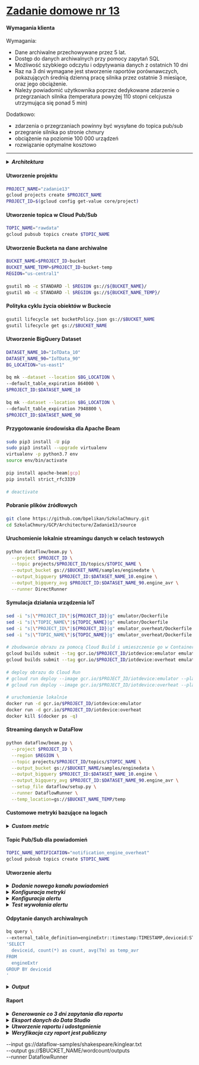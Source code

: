 # [Zadanie domowe nr 13](https://szkolachmury.pl/google-cloud-platform-droga-architekta/tydzien-13-serverless-i-big-data/zadanie-domowe-nr-13/)



#### Wymagania klienta
Wymagania:
* Dane archiwalne przechowywane przez 5 lat.
* Dostęp do danych archiwalnych przy pomocy zapytań SQL
* Możliwość szybkiego odczytu i odpytywania danych z ostatnich 10 dni
* Raz na 3 dni wymagane jest stworzenie raportów porównawczych, pokazujących średnią dzienną pracę silnika przez ostatnie 3 miesiące, oraz jego obciążenie.
* Należy powiadomić użytkownika poprzez dedykowane zdarzenie o przegrzaniach silnika (temperatura powyżej 110 stopni celcjusza utrzymująca się ponad 5 min)

Dodatkowo:
* zdarzenia o przegrzaniach powinny być wysyłane do topica pub/sub
* przegranie silnika po stronie chmury
* obciążenie na poziomie 100 000 urządzeń
* rozwiązanie optymalne kosztowo

---

<details>
  <summary><b><i>Architektura</i></b></summary>

![schemat](./img/schemat.jpg)
</details>

#### Utworzenie projektu
```bash
PROJECT_NAME="zadanie13"
gcloud projects create $PROJECT_NAME
PROJECT_ID=$(gcloud config get-value core/project)
```

#### Utworzenie topica w Cloud Pub/Sub
```bash
TOPIC_NAME="rawdata"
gcloud pubsub topics create $TOPIC_NAME
```

#### Utworzenie Bucketa na dane archiwalne
```bash
BUCKET_NAME=$PROJECT_ID-bucket
BUCKET_NAME_TEMP=$PROJECT_ID-bucket-temp
REGION="us-central1"

gsutil mb -c STANDARD -l $REGION gs://${BUCKET_NAME}/
gsutil mb -c STANDARD -l $REGION gs://${BUCKET_NAME_TEMP}/
```

#### Polityka cyklu życia obiektów w Buckecie
```bash
gsutil lifecycle set bucketPolicy.json gs://$BUCKET_NAME
gsutil lifecycle get gs://$BUCKET_NAME
```

#### Utworzenie BigQuery Dataset
```bash
DATASET_NAME_10="IoTData_10"
DATASET_NAME_90="IoTData_90"
BG_LOCATION="us-east1"

bq mk --dataset --location $BG_LOCATION \
--default_table_expiration 864000 \
$PROJECT_ID:$DATASET_NAME_10

bq mk --dataset --location $BG_LOCATION \
--default_table_expiration 7948800 \
$PROJECT_ID:$DATASET_NAME_90
```

#### Przygotowanie środowiska dla Apache Beam
```bash
sudo pip3 install -U pip
sudo pip3 install --upgrade virtualenv
virtualenv -p python3.7 env
source env/bin/activate

pip install apache-beam[gcp]
pip install strict_rfc3339

# deactivate
```

#### Pobranie plików źródłowych
```bash
git clone https://github.com/bpelikan/SzkolaChmury.git
cd SzkolaChmury/GCP/Architecture/Zadanie13/source
```

#### Uruchomienie lokalnie streamingu danych w celach testowych
```bash
python dataflow/beam.py \
  --project $PROJECT_ID \
  --topic projects/$PROJECT_ID/topics/$TOPIC_NAME \
  --output_bucket gs://$BUCKET_NAME/samples/enginedate \
  --output_bigquery $PROJECT_ID:$DATASET_NAME_10.engine \
  --output_bigquery_avg $PROJECT_ID:$DATASET_NAME_90.engine_avr \
  --runner DirectRunner
```

#### Symulacja działania urządzenia IoT
```bash
sed -i "s|\"PROJECT_ID\"|${PROJECT_ID}|g" emulator/Dockerfile
sed -i "s|\"TOPIC_NAME\"|${TOPIC_NAME}|g" emulator/Dockerfile
sed -i "s|\"PROJECT_ID\"|${PROJECT_ID}|g" emulator_overheat/Dockerfile
sed -i "s|\"TOPIC_NAME\"|${TOPIC_NAME}|g" emulator_overheat/Dockerfile

# zbudowanie obrazu za pomocą Cloud Build i umieszczenie go w Container Registry
gcloud builds submit --tag gcr.io/$PROJECT_ID/iotdevice:emulator emulator
gcloud builds submit --tag gcr.io/$PROJECT_ID/iotdevice:overheat emulator_overheat

# deploy obrazu do Cloud Run
# gcloud run deploy --image gcr.io/$PROJECT_ID/iotdevice:emulator --platform managed --region=us-central1
# gcloud run deploy --image gcr.io/$PROJECT_ID/iotdevice:overheat --platform managed --region=us-central1

# uruchomienie lokalnie
docker run -d gcr.io/$PROJECT_ID/iotdevice:emulator
docker run -d gcr.io/$PROJECT_ID/iotdevice:overheat
docker kill $(docker ps -q)
```

#### Streaming danych w DataFlow
```bash
python dataflow/beam.py \
  --project $PROJECT_ID \
  --region $REGION \
  --topic projects/$PROJECT_ID/topics/$TOPIC_NAME \
  --output_bucket gs://$BUCKET_NAME/samples/enginedata \
  --output_bigquery $PROJECT_ID:$DATASET_NAME_10.engine \
  --output_bigquery_avg $PROJECT_ID:$DATASET_NAME_90.engine_avr \
  --setup_file dataflow/setup.py \
  --runner DataflowRunner \
  --temp_location=gs://$BUCKET_NAME_TEMP/temp
```

#### Customowe metryki bazujące na logach
<details>
  <summary><b><i>Custom metric</i></b></summary>

![schemat](./img/20200602212556.jpg)
![schemat](./img/20200602232910.jpg)
![schemat](./img/20200602232924.jpg)
</details>

#### Topic Pub/Sub dla powiadomień
```bash
TOPIC_NAME_NOTIFICATION="notification_engine_overheat"
gcloud pubsub topics create $TOPIC_NAME
```

#### Utworzenie alertu

<details>
  <summary><b><i>Dodanie nowego kanału powiadomień</i></b></summary>

![schemat](./img/20200602213620.jpg)
</details>

<details>
  <summary><b><i>Konfiguracja metryki</i></b></summary>

![schemat](./img/20200602213729.jpg)
</details>

<details>
  <summary><b><i>Konfiguracja alertu</i></b></summary>

![schemat](./img/20200602222006.jpg)
</details>

<details>
  <summary><b><i>Test wywołania alertu</i></b></summary>

![schemat](./img/20200602232141.jpg)
![schemat](./img/20200602232050.jpg)
![schemat](./img/20200602235337.jpg)
![schemat](./img/20200602232012.jpg)
</details>

#### Odpytanie danych archiwalnych
```bash
bq query \
--external_table_definition=engineExtr::timestamp:TIMESTAMP,deviceid:STRING,I:FLOAT,U:FLOAT,Tm:FLOAT@NEWLINE_DELIMITED_JSON=gs://$BUCKET_NAME/samples/engine*.json \
'SELECT
  deviceid, count(*) as count, avg(Tm) as temp_avr
FROM
  engineExtr
GROUP BY deviceid
'
```

<details>
  <summary><b><i>Output</i></b></summary>

```bash
bartosz@cloudshell:~/zad13/SzkolaChmury/GCP/Architecture/Zadanie13/source (zadanie13)$ bq query \
> --external_table_definition=engineExtr::timestamp:TIMESTAMP,deviceid:STRING,I:FLOAT,U:FLOAT,Tm:FLOAT@NEWLINE_DELIMITED_JSON=gs://$BUCKET_NAME/samples/engine*.json \
> 'SELECT
>   deviceid, count(*) as count, avg(Tm) as temp_avr
> FROM
>   engineExtr
> GROUP BY deviceid
> '
/usr/lib/google-cloud-sdk/platform/bq/bq.py:45: DeprecationWarning: the imp module is deprecated in favour of importlib; see the module's documentation for alternative uses
  import imp
Waiting on bqjob_r1cdb239400cbc722_000001727713605a_1 ... (0s) Current status: DONE   
+--------------------------------------+-------+--------------------+
|               deviceid               | count |      temp_avr      |
+--------------------------------------+-------+--------------------+
| a4867da1-a36d-4909-9e9a-737a27bd9674 |  1433 | 103.68246959857069 |
| 72154393-93de-4b86-803b-10ee7c6373aa |    79 |  75.64208747404463 |
| 1d040a82-b38a-41db-8e22-4ce9c6dba31d |   383 |  76.97826203570771 |
| d3a909ee-91b0-4e98-8225-aa0b4c07248a |  1432 | 102.33843136969428 |
| f2ba6ac4-0b00-4f48-b415-6a01edad906d |   409 |   73.9672069948344 |
| 85642f90-7e8a-4f22-9d86-4db93cde9d2f |   958 |  72.50763587183222 |
| 70f4d526-9ad6-4560-bdd3-d801bee0f33a |    71 |  69.43747510314007 |
| 2f8af323-c6f3-4b7b-a0b6-c571da018ab2 |  1261 |   76.1348232779182 |
| 1fa6805e-e0db-4b8f-8222-dde7279a7072 |  1665 |    74.072138875285 |
| 09bd62c5-1dfc-4c79-bf81-69a6e90794c4 |   379 |  75.52881440106688 |
| ddc99568-9b4c-41d3-a891-88556981e39f |  1259 |  75.25954176009124 |
| 79ac69e7-46d2-4274-abac-5b05a93309d4 |   387 |  75.33425536519992 |
| 415408d6-16d4-4768-8807-9a54f5d2790c |   500 |  77.14240450782705 |
| 50968d8e-2cae-4361-b23a-ccbb81f7895c |   936 | 115.04686034851169 |
| e757e259-82a2-4c9d-8a1a-d2fb5db86895 |   503 | 153.09239030756342 |
| b68fd752-a098-4331-ac10-976ccd325339 |   141 | 176.56384764092286 |
| e6693ee9-927f-412e-83d3-4540dc086676 |   957 |  76.23106515821594 |
| c1dbedcd-6bce-4840-ac4c-7b26c2312e46 |   406 |  75.65631246840186 |
| 9537e0e2-b768-451c-97bb-cccf2d626f2e |    74 |   78.2595695579868 |
| 5a822f61-0f35-4aae-b17f-b4edfa686a10 |   963 |  73.83181169445595 |
| cbfaa2df-13b0-4b4a-a30e-85131fed19ae |  1668 |  72.40537860858983 |
| eff88078-0114-4119-83ca-98e515365552 |   145 | 168.74020009140668 |
| f2a8b4a1-52f4-4bdb-a34c-20ed8a89e121 |    79 |  86.35292870983326 |
| 5e5190e4-8729-46b9-8230-4f60c4501a82 |    74 |  80.68776588677392 |
| 1cadbf1c-5f5a-40fc-bf52-2139ebffa0bf |   960 |  72.83901345343646 |
| 12e4ad15-ed21-430b-9237-123187a050cf |   558 | 136.82353504374075 |
| 2e9bf394-fe56-425e-9210-5b3bf65954d4 |   526 | 152.35495856364903 |
+--------------------------------------+-------+--------------------+
```
</details>

#### Raport
<details>
  <summary><b><i>Generowanie co 3 dni zapytania dla raportu</i></b></summary>

![schemat](./img/20200603005019.jpg)
</details>

<details>
  <summary><b><i>Eksport danych do Data Studio</i></b></summary>

![schemat](./img/20200603005109.jpg)
</details>

<details>
  <summary><b><i>Utworzenie raportu i udostępnienie</i></b></summary>

![schemat](./img/20200603005145.jpg)
</details>

<details>
  <summary><b><i>Weryfikacja czy raport jest publiczny</i></b></summary>

![schemat](./img/20200603005327.jpg)
</details>

  --input gs://dataflow-samples/shakespeare/kinglear.txt \
  --output gs://$BUCKET_NAME/wordcount/outputs \
  --runner DataflowRunner
```
```
```
